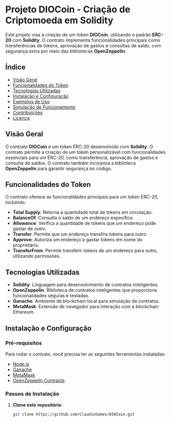 # Projeto DIOCoin - Criação de Criptomoeda em Solidity

Este projeto visa a criação de um token **DIOCoin**, utilizando o padrão **ERC-20** com **Solidity**. O contrato implementa funcionalidades principais como transferências de tokens, aprovação de gastos e consultas de saldo, com segurança extra por meio das bibliotecas **OpenZeppelin**.

## Índice

- [Visão Geral](#visão-geral)
- [Funcionalidades do Token](#funcionalidades-do-token)
- [Tecnologias Utilizadas](#tecnologias-utilizadas)
- [Instalação e Configuração](#instalação-e-configuração)
- [Exemplos de Uso](#exemplos-de-uso)
- [Simulação de Funcionamento](#simulação-de-funcionamento)
- [Contribuições](#contribuições)
- [Licença](#licença)

## Visão Geral

O contrato **DIOCoin** é um token ERC-20 desenvolvido com **Solidity**. O contrato permite a criação de um token personalizável com funcionalidades essenciais para um ERC-20, como transferência, aprovação de gastos e consulta de saldos. O contrato também incorpora a biblioteca **OpenZeppelin** para garantir segurança no código.

## Funcionalidades do Token

O contrato oferece as funcionalidades principais para um token ERC-20, incluindo:

- **Total Supply**: Retorna a quantidade total de tokens em circulação.
- **BalanceOf**: Consulta o saldo de um endereço específico.
- **Allowance**: Verifica a quantidade de tokens que um endereço pode gastar de outro.
- **Transfer**: Permite que um endereço transfira tokens para outro.
- **Approve**: Autoriza um endereço a gastar tokens em nome do proprietário.
- **TransferFrom**: Permite transferir tokens de um endereço para outro, utilizando permissões.

## Tecnologias Utilizadas

- **Solidity**: Linguagem para desenvolvimento de contratos inteligentes.
- **OpenZeppelin**: Biblioteca de contratos inteligentes que proporciona funcionalidades seguras e testadas.
- **Ganache**: Ambiente de blockchain local para simulação de contratos.
- **MetaMask**: Extensão de navegador para interação com a blockchain Ethereum.

## Instalação e Configuração

### Pré-requisitos

Para rodar o contrato, você precisa ter as seguintes ferramentas instaladas:

- [Node.js](https://nodejs.org/)
- [Ganache](https://www.trufflesuite.com/ganache)
- [MetaMask](https://metamask.io/)
- [OpenZeppelin Contracts](https://openzeppelin.com/contracts/)

### Passos de Instalação

1. **Clone este repositório**:
   ```bash
   git clone https://github.com/ClaudinGomes/DIOCoin.git


